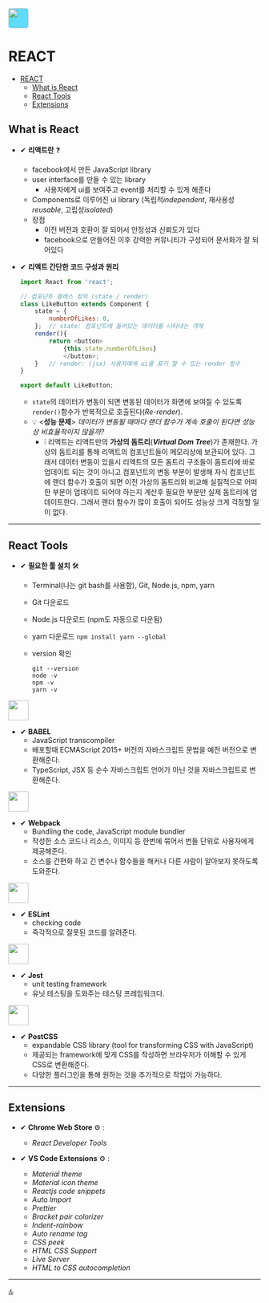 <img style="background-color:#61DAFB; border-radius:5px;" height="40" width="40" src="https://cdn.jsdelivr.net/npm/simple-icons@v3/icons/react.svg"/>

# REACT
- [REACT](#react)
  - [What is React](#what-is-react)
  - [React Tools](#react-tools)
  - [Extensions](#extensions)

## What is React

- ✔ **리액트란** ❓
  - facebook에서 만든 JavaScript library
  - user interface를 만들 수 있는 library
    - 사용자에게 ui를 보여주고 event를 처리할 수 있게 해준다
  - Components로 이루어진 ui library (독립적*independent*, 재사용성*reusable*, 고립성*isolated*)
  - 장점
    - 이전 버전과 호환이 잘 되어서 안정성과 신뢰도가 있다
    - facebook으로 만들어진 이후 강력한 커뮤니티가 구성되어 문서화가 잘 되어있다

- ✔ **리엑트 간단한 코드 구성과 원리**

    ```javascript
    import React from 'react';

    // 컴포넌트 클래스 정의 (state / render)
    class LikeButton extends Component {
        state = {
            numberOfLikes: 0,
        };  // state: 컴포넌트에 들어있는 데이터를 나타내는 객체
        render(){
            return <button>
                {this.state.numberOfLikes}
                </button>;
        }   // render: (jsx) 사용자에게 ui를 표기 할 수 있는 render 함수
    }

    export default LikeButton;
    ```

  - `state`의 데이터가 변동이 되면 변동된 데이터가 화면에 보여질 수 있도록 `render()`함수가 반복적으로 호출된다(*Re-render*).
  - 💡 <**성능 문제**> *데이터가 변동될 때마다 랜더 함수가 계속 호출이 된다면 성능상 비효율적이지 않을까?*
    - ❕ 리액트는 리액트만의 **가상의 돔트리**(***Virtual Dom Tree***)가 존재한다. 가상의 돔트리를 통해 리액트의 컴포넌트들이 메모리상에 보관되어 있다. 그래서 데이터 변동이 있을시 리액트의 모든 돔트리 구조들이 돔트리에 바로 업데이트 되는 것이 아니고 컴포넌트의 변동 부분이 발생해 자식 컴포넌트에 랜더 함수가 호출이 되면 이전 가상의 돔트리와 비교해 실질적으로 어떠한 부분이 업데이트 되어야 하는지 계산후 필요한 부분만 실제 돔트리에 업데이트한다. 그래서 랜더 함수가 많이 호출이 되어도 성능상 크게 걱정할 일이 없다.

---

## React Tools

- ✔ **필요한 툴 설치** 🛠
  - Terminal(나는 git bash를 사용함), Git, Node.js, npm, yarn
  - Git 다운로드
  - Node.js 다운로드 (npm도 자동으로 다운됨)
  - yarn 다운로드 `npm install yarn --global`
  - version 확인

    ```command
    git --version
    node -v
    npm -v
    yarn -v
    ```

<img height="40" width="40" src="https://cdn.jsdelivr.net/npm/simple-icons@v3/icons/babel.svg"/>

- ✔ **BABEL**
  - JavaScript transcompiler
  - 배포할때 ECMAScript 2015+ 버전의 자바스크립트 문법을 예전 버전으로 변환해준다.
  - TypeScript, JSX 등 순수 자바스크립트 언어가 아닌 것을 자바스크립트로 변환해준다.

<img height="40" width="40" src="https://cdn.jsdelivr.net/npm/simple-icons@v3/icons/webpack.svg"/>

- ✔ **Webpack**
  - Bundling the code, JavaScript module bundler
  - 작성한 소스 코드나 리소스, 이미지 등 한번에 묶어서 번들 단위로 사용자에게 제공해준다.
  - 소스를 간편화 하고 긴 변수나 함수들을 해커나 다른 사람이 알아보지 못하도록 도와준다.
  
<img height="40" width="40" src="https://cdn.jsdelivr.net/npm/simple-icons@v3/icons/eslint.svg"/>

- ✔ **ESLint**
  - checking code
  - 즉각적으로 잘못된 코드를 알려준다.

<img height="40" width="40" src="https://cdn.jsdelivr.net/npm/simple-icons@v3/icons/jest.svg"/>

- ✔ **Jest**
  - unit testing framework
  - 유닛 테스팅을 도와주는 테스팅 프레임워크다.

<img height="40" width="40" src="https://cdn.jsdelivr.net/npm/simple-icons@v3/icons/postcss.svg"/>

- ✔ **PostCSS**
  - expandable CSS library (tool for transforming CSS with JavaScript)
  - 제공되는 framework에 맞게 CSS를 작성하면 브라우저가 이해할 수 있게 CSS로 변환해준다.
  - 다양한 플러그인을 통해 원하는 것을 추가적으로 작업이 가능하다.

---

## Extensions
- ✔ **Chrome Web Store** ⚙ :
  - *React Developer Tools*


- ✔ **VS Code Extensions** ⚙ :
  - *Material theme*
  - *Material icon theme*
  - *Reactjs code snippets*
  - *Auto Import*
  - *Prettier*
  - *Bracket pair colorizer*
  - *Indent-rainbow*
  - *Auto rename tag*
  - *CSS peek*
  - *HTML CSS Support*
  - *Live Server*
  - *HTML to CSS autocompletion*


---
[🔝](#)